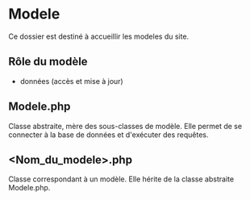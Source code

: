 # Modele
Ce dossier est destiné à accueillir les modeles du site.

## Rôle du modèle 
- données (accès et mise à jour)

## Modele.php
Classe abstraite, mère des sous-classes de modèle. Elle permet de se connecter à la base de données et d'exécuter des requêtes.

## \<Nom_du_modele\>.php
Classe correspondant à un modèle. Elle hérite de la classe abstraite Modele.php.
